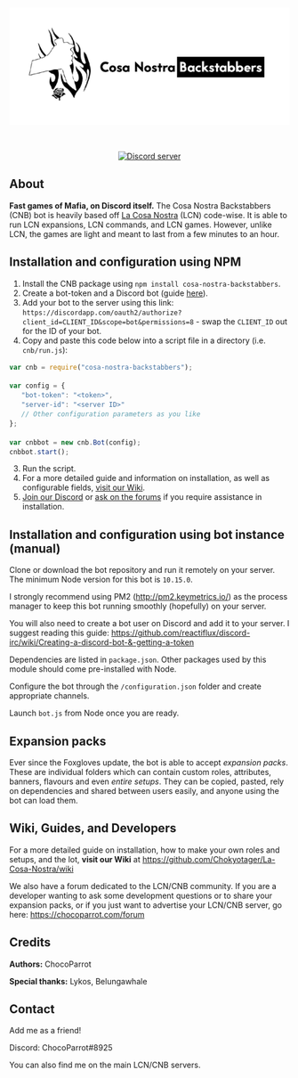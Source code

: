 <div align="center">
  <br />
  <p>
    <a href="https://github.com/Chokyotager/Cosa-Nostra-Backstabbers"><img src="/display/CNB_main_banner.png" alt="banner" /></a>
  </p>
  <br />
  <p>
    <a href="https://discord.gg/gDHPQMR"><img src="https://discordapp.com/api/guilds/504239309063323668/embed.png" alt="Discord server" /></a>
  </p>
</div>

## About
**Fast games of Mafia, on Discord itself.** The Cosa Nostra Backstabbers (CNB) bot is heavily based off [La Cosa Nostra]("https://github.com/Chokyotager/La-Cosa-Nostra") (LCN) code-wise. It is able to run LCN expansions, LCN commands, and LCN games. However, unlike LCN, the games are light and meant to last from a few minutes to an hour.


## Installation and configuration using NPM
1. Install the CNB package using `npm install cosa-nostra-backstabbers`.
2. Create a bot-token and a Discord bot (guide [here](https://github.com/reactiflux/discord-irc/wiki/Creating-a-discord-bot-&-getting-a-token)).
3. Add your bot to the server using this link: `https://discordapp.com/oauth2/authorize?client_id=CLIENT_ID&scope=bot&permissions=8` - swap the `CLIENT_ID` out for the ID of your bot.
4. Copy and paste this code below into a script file in a directory (i.e. `cnb/run.js`):

```js
var cnb = require("cosa-nostra-backstabbers");

var config = {
   "bot-token": "<token>",
   "server-id": "<server ID>"
   // Other configuration parameters as you like
};

var cnbbot = new cnb.Bot(config);
cnbbot.start();
```

3. Run the script.
4. For a more detailed guide and information on installation, as well as configurable fields, [visit our Wiki](https://github.com/Chokyotager/Cosa-Nostra-Backstabbers/wiki).
5. [Join our Discord](https://discord.gg/gDHPQMR) or [ask on the forums](https://chocoparrot.com/forum/) if you require assistance in installation.


## Installation and configuration using bot instance (manual)
Clone or download the bot repository and run it remotely on your server. The minimum Node version for this bot is `10.15.0`.

I strongly recommend using PM2 (http://pm2.keymetrics.io/) as the process manager to keep this bot running smoothly (hopefully) on your server.

You will also need to create a bot user on Discord and add it to your server. I suggest reading this guide: https://github.com/reactiflux/discord-irc/wiki/Creating-a-discord-bot-&-getting-a-token

Dependencies are listed in `package.json`. Other packages used by this module should come pre-installed with Node.

Configure the bot through the `/configuration.json` folder and create appropriate channels.

Launch `bot.js` from Node once you are ready.


## Expansion packs
Ever since the Foxgloves update, the bot is able to accept *expansion packs*. These are individual folders which can contain custom roles, attributes, banners, flavours and even *entire setups*. They can be copied, pasted, rely on dependencies and shared between users easily, and anyone using the bot can load them.


## Wiki, Guides, and Developers
For a more detailed guide on installation, how to make your own roles and setups, and the lot, **visit our Wiki** at https://github.com/Chokyotager/La-Cosa-Nostra/wiki

We also have a forum dedicated to the LCN/CNB community. If you are a developer wanting to ask some development questions or to share your expansion packs, or if you just want to advertise your LCN/CNB server, go here: https://chocoparrot.com/forum


## Credits
**Authors:** ChocoParrot

**Special thanks:** Lykos, Belungawhale


## Contact
Add me as a friend!

Discord: ChocoParrot#8925

You can also find me on the main LCN/CNB servers.

